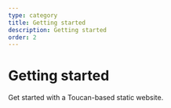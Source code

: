 ```yaml
---
type: category
title: Getting started
description: Getting started
order: 2
---
```


# Getting started

Get started with a Toucan-based static website.